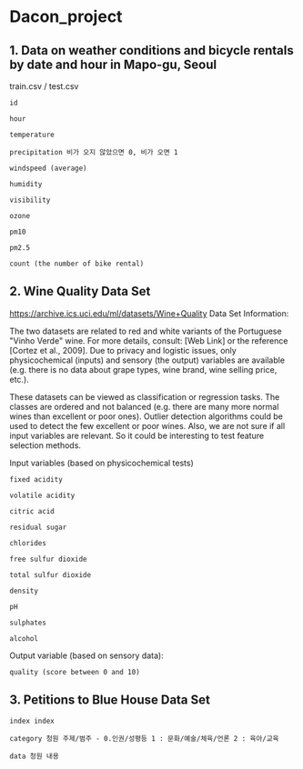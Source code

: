 # Dacon_project

## 1. Data on weather conditions and bicycle rentals by date and hour in Mapo-gu, Seoul

  train.csv / test.csv

    id 
    
    hour 
    
    temperature 
    
    precipitation 비가 오지 않았으면 0, 비가 오면 1
    
    windspeed (average) 
    
    humidity 
    
    visibility 
    
    ozone 
    
    pm10 
    
    pm2.5
    
    count (the number of bike rental)


## 2. Wine Quality Data Set

https://archive.ics.uci.edu/ml/datasets/Wine+Quality
Data Set Information:

The two datasets are related to red and white variants of the Portuguese "Vinho Verde" wine. For more details, consult: [Web Link] or the reference [Cortez et al., 2009]. Due to privacy and logistic issues, only physicochemical (inputs) and sensory (the output) variables are available (e.g. there is no data about grape types, wine brand, wine selling price, etc.).

These datasets can be viewed as classification or regression tasks. The classes are ordered and not balanced (e.g. there are many more normal wines than excellent or poor ones). Outlier detection algorithms could be used to detect the few excellent or poor wines. Also, we are not sure if all input variables are relevant. So it could be interesting to test feature selection methods.

  Input variables (based on physicochemical tests)

    fixed acidity

    volatile acidity

    citric acid

    residual sugar

    chlorides

    free sulfur dioxide

    total sulfur dioxide

    density

    pH

    sulphates

    alcohol

  Output variable (based on sensory data):

    quality (score between 0 and 10)
    
 
## 3. Petitions to Blue House Data Set

    index index

    category 청원 주제/범주 - 0.인권/성평등 1 : 문화/예술/체육/언론 2 : 육아/교육

    data 청원 내용

